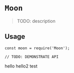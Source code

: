 # `Moon`

> TODO: description

## Usage

```
const moon = require('Moon');

// TODO: DEMONSTRATE API
```
hello
hello2
test
